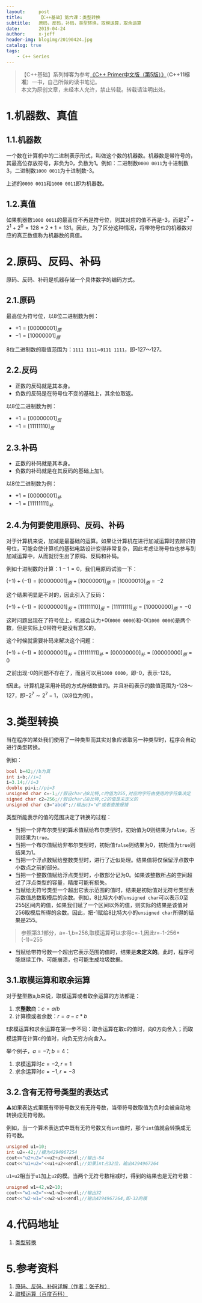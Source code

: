 ```yaml
---
layout:     post
title:      【C++基础】第六课：类型转换
subtitle:   原码，反码，补码，类型转换，取模运算，取余运算
date:       2019-04-24
author:     x-jeff
header-img: blogimg/20190424.jpg
catalog: true
tags:
    - C++ Series
---
```

>【C++基础】系列博客为参考[《C++ Primer中文版（第5版）》](https://www.phei.com.cn/module/goods/wssd_content.jsp?bookid=37655)（**C++11标准**）一书，自己所做的读书笔记。  
>本文为原创文章，未经本人允许，禁止转载。转载请注明出处。

# 1.机器数、真值

## 1.1.机器数

一个数在计算机中的二进制表示形式，叫做这个数的机器数。机器数是带符号的，其最高位存放符号，非负为0，负数为1。例如：二进制数`0000 0011`为十进制数3，二进制数`1000 0011`为十进制数-3。

上述的`0000 0011`和`1000 0011`即为机器数。

## 1.2.真值

如果机器数`1000 0011`的最高位不再是符号位，则其对应的值不再是-3，而是$2^7+2^1+2^0=128+2+1=131$。因此，为了区分这种情况，将带符号位的机器数对应的真正数值称为机器数的真值。

# 2.原码、反码、补码

原码、反码、补码是机器存储一个具体数字的编码方式。

## 2.1.原码

最高位为符号位，以8位二进制数为例：

* $+1=[0000 0001]_原$
* $-1=[1000 0001]_原$

8位二进制数的取值范围为：`1111 1111`~`0111 1111`，即-127～127。

## 2.2.反码

* 正数的反码就是其本身。
* 负数的反码是在符号位不变的基础上，其余位取返。

以8位二进制数为例：

* $+1=[0000 0001]_反$
* $-1=[1111 1110]_反$

## 2.3.补码

* 正数的补码就是其本身。
* 负数的补码就是在其反码的基础上加1。

以8位二进制数为例：

* $+1=[0000 0001]_补$
* $-1=[1111 1111]_补$

## 2.4.为何要使用原码、反码、补码

对于计算机来说，加减是最基础的运算。如果让计算机在进行加减运算时去辨识符号位，可能会使计算机的基础电路设计变得非常复杂，因此考虑让符号位也参与到加减运算中，从而就衍生出了原码、反码和补码。

例如十进制数的计算：$1-1=0$，我们用原码试验一下：

$(+1)+(-1)=[0000 0001]_原+[1000 0001]_原=[1000 0010]_原=-2$

这个结果明显是不对的，因此引入了反码：

$(+1)+(-1)=[0000 0001]_反+[1111 1110]_反=[1111 1111]_反=[1000 0000]_原=-0$

这时问题出现在了符号位上，机器会认为+0(`0000 0000`)和-0(`1000 0000`)是两个数，但是实际上0带符号是没有意义的。

这个时候就需要补码来解决这个问题：

$(+1)+(-1)=[0000 0001]_补+[1111 1111]_补=[0000 0000]_补=[0000 0000]_原=0$

之前出现-0的问题不存在了，而且可以用`1000 0000`，即-0，表示-128。

❗️因此，计算机是采用补码的方式存储数值的。并且补码表示的数值范围为-128～127，即$-2^7\sim 2^7-1$，（以8位为例）。 

# 3.类型转换

当在程序的某处我们使用了一种类型而其实对象应该取另一种类型时，程序会自动进行类型转换。

例如：

```c++
bool b=42;//b为真
int i=b;//i=1
i=3.14;//i=3
double pi=i;//pi=3
unsigned char c=-1;//假设char占8比特,c的值为255,对应的字符由使用的字符集决定
signed char c2=256;//假设char占8比特,c2的值是未定义的
unsigned char c3="abcd";//输出c3="d"或者直接报错
```

类型所能表示的值的范围决定了转换的过程：

* 当把一个非布尔类型的算术值赋给布尔类型时，初始值为0则结果为`false`，否则结果为`true`。
* 当把一个布尔值赋给非布尔类型时，初始值`false`则结果为0，初始值为`true`则结果为1。
* 当把一个浮点数赋给整数类型时，进行了近似处理。结果值将仅保留浮点数中小数点之前的部分。
* 当把一个整数值赋给浮点类型时，小数部分记为0。如果该整数所占的空间超过了浮点类型的容量，精度可能有损失。
* 当赋给无符号类型一个超出它表示范围的值时，结果是初始值对无符号类型表示数值总数取模后的余数。例如，8比特大小的`unsigned char`可以表示0至255区间内的值，如果我们赋了一个区间以外的值，则实际的结果是该值对256取模后所得的余数。因此，把-1赋给8比特大小的`unsigned char`所得的结果是255。

> 参照第3.1部分，a=-1,b=256,取模运算可以求得c=-1,因此r=-1-256*(-1)=255

* 当赋给带符号数一个超出它表示范围的值时，结果是**未定义的**。此时，程序可能继续工作、可能崩溃，也可能生成垃圾数据。

## 3.1.取模运算和取余运算

对于整型数a,b来说，取模运算或者取余运算的方法都是：

1. 求**整数**商：$c=a/b$
2. 计算模或者余数：$r=a-c*b$

❗️求模运算和求余运算在第一步不同：取余运算在取c的值时，向0方向舍入；而取模运算在计算c的值时，向负无穷方向舍入。

举个例子，$a=-7;b=4$：

1. 求模运算时$c=-2,r=1$
2. 求余运算时$c=-1,r=-3$

## 3.2.含有无符号类型的表达式

⚠️如果表达式里既有带符号数又有无符号数，当带符号数取值为负时会被自动地转换成无符号数。

例如，当一个算术表达式中既有无符号数又有`int`值时，那个`int`值就会转换成无符号数。

```c++
unsigned u1=10;
int u2=-42;//模为4294967254
cout<<"u2+u2="<<u2+u2<<endl;//输出-84
cout<<"u1+u2="<<u1+u2<<endl;//如果int占32位，输出4294967264
```

`u1+u2`相当于`u1`加上`u2`的模。当两个无符号数相减时，得到的结果也是无符号数：

```c++
unsigned w1=42,w2=10;
cout<<"w1-w2="<<w1-w2<<endl;//输出32
cout<<"w2-w1="<<w2-w1<<endl;//输出4294967264,即-32的模
```

# 4.代码地址

1. [类型转换](https://github.com/x-jeff/CPlusPlus_Code_Demo/tree/master/Demo6)

# 5.参考资料

1. [原码、反码、补码详解（作者：张子秋）](https://www.cnblogs.com/zhangziqiu/archive/2011/03/30/ComputerCode.html)
2. [取模运算（百度百科）](https://baike.baidu.com/item/取模运算)